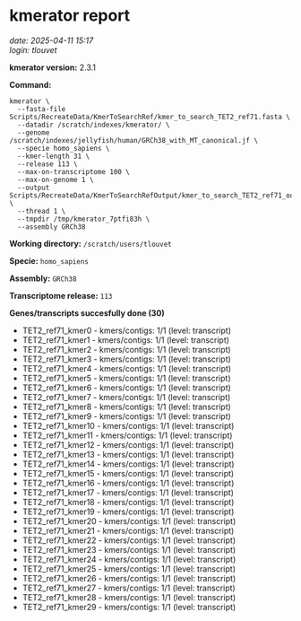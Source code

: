# kmerator report
*date: 2025-04-11 15:17*  
*login: tlouvet*

**kmerator version:** 2.3.1

**Command:**

```
kmerator \
  --fasta-file Scripts/RecreateData/KmerToSearchRef/kmer_to_search_TET2_ref71.fasta \
  --datadir /scratch/indexes/kmerator/ \
  --genome /scratch/indexes/jellyfish/human/GRCh38_with_MT_canonical.jf \
  --specie homo_sapiens \
  --kmer-length 31 \
  --release 113 \
  --max-on-transcriptome 100 \
  --max-on-genome 1 \
  --output Scripts/RecreateData/KmerToSearchRefOutput/kmer_to_search_TET2_ref71_output \
  --thread 1 \
  --tmpdir /tmp/kmerator_7ptfi83h \
  --assembly GRCh38
```

**Working directory:** `/scratch/users/tlouvet`

**Specie:** `homo_sapiens`

**Assembly:** `GRCh38`

**Transcriptome release:** `113`

**Genes/transcripts succesfully done (30)**

- TET2_ref71_kmer0 - kmers/contigs: 1/1 (level: transcript)
- TET2_ref71_kmer1 - kmers/contigs: 1/1 (level: transcript)
- TET2_ref71_kmer2 - kmers/contigs: 1/1 (level: transcript)
- TET2_ref71_kmer3 - kmers/contigs: 1/1 (level: transcript)
- TET2_ref71_kmer4 - kmers/contigs: 1/1 (level: transcript)
- TET2_ref71_kmer5 - kmers/contigs: 1/1 (level: transcript)
- TET2_ref71_kmer6 - kmers/contigs: 1/1 (level: transcript)
- TET2_ref71_kmer7 - kmers/contigs: 1/1 (level: transcript)
- TET2_ref71_kmer8 - kmers/contigs: 1/1 (level: transcript)
- TET2_ref71_kmer9 - kmers/contigs: 1/1 (level: transcript)
- TET2_ref71_kmer10 - kmers/contigs: 1/1 (level: transcript)
- TET2_ref71_kmer11 - kmers/contigs: 1/1 (level: transcript)
- TET2_ref71_kmer12 - kmers/contigs: 1/1 (level: transcript)
- TET2_ref71_kmer13 - kmers/contigs: 1/1 (level: transcript)
- TET2_ref71_kmer14 - kmers/contigs: 1/1 (level: transcript)
- TET2_ref71_kmer15 - kmers/contigs: 1/1 (level: transcript)
- TET2_ref71_kmer16 - kmers/contigs: 1/1 (level: transcript)
- TET2_ref71_kmer17 - kmers/contigs: 1/1 (level: transcript)
- TET2_ref71_kmer18 - kmers/contigs: 1/1 (level: transcript)
- TET2_ref71_kmer19 - kmers/contigs: 1/1 (level: transcript)
- TET2_ref71_kmer20 - kmers/contigs: 1/1 (level: transcript)
- TET2_ref71_kmer21 - kmers/contigs: 1/1 (level: transcript)
- TET2_ref71_kmer22 - kmers/contigs: 1/1 (level: transcript)
- TET2_ref71_kmer23 - kmers/contigs: 1/1 (level: transcript)
- TET2_ref71_kmer24 - kmers/contigs: 1/1 (level: transcript)
- TET2_ref71_kmer25 - kmers/contigs: 1/1 (level: transcript)
- TET2_ref71_kmer26 - kmers/contigs: 1/1 (level: transcript)
- TET2_ref71_kmer27 - kmers/contigs: 1/1 (level: transcript)
- TET2_ref71_kmer28 - kmers/contigs: 1/1 (level: transcript)
- TET2_ref71_kmer29 - kmers/contigs: 1/1 (level: transcript)
